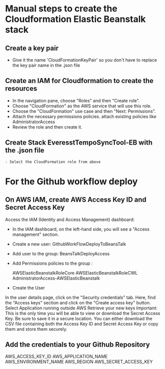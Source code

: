 # Manual steps to create the Cloudformation Elastic Beanstalk stack

## Create a key pair
  - Give it the name 'CloudFormationKeyPair' so you don't have to replace the key pair name in the .json file

## Create an IAM for Cloudformation to create the resources
  - In the navigation pane, choose "Roles" and then "Create role". 
  - Choose "CloudFormation" as the AWS service that will use this role.
  - Choose the "CloudFormation" use case and then "Next: Permissions".
  - Attach the necessary permissions policies. attach existing policies like AdministratorAccess 
  - Review the role and then create it.

## Create Stack EveresstTempoSyncTool-EB with the .json file
	- Select the CloudFormation role from above

# For the Github workflow deploy

## On AWS IAM, create AWS Access Key ID and Secret Access Key
Access the IAM (Identity and Access Management) dashboard:
* In the IAM dashboard, on the left-hand side, you will see a "Access management" section. 
* Create a new user: GithubWorkFlowDeployToBeansTalk
* Add user to the group: BeansTalkDeployAccess
* Add Permissions policies to the group : 

	AWSElasticBeanstalkRoleCore
 	AWSElasticBeanstalkRoleCWL
  	AdministratorAccess-AWSElasticBeanstalk
   
* Create the User

In the user details page, click on the "Security credentials" tab.
Here, find the "Access keys" section and click on the "Create access key" button.
Select Application running outside AWS
Retrieve your new keys
Important: This is the only time you will be able to view or download the Secret Access Key. Be sure to save it in a secure location. You can either download the CSV file containing both the Access Key ID and Secret Access Key or copy them and store them securely.

## Add the credentials to your Github Repository
AWS_ACCESS_KEY_ID
AWS_APPLICATION_NAME
AWS_ENVIRONMENT_NAME
AWS_REGION
AWS_SECRET_ACCESS_KEY
